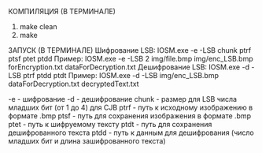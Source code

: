 КОМПИЛЯЦИЯ (В ТЕРМИНАЛЕ)
1. make clean
2. make

ЗАПУСК (В ТЕРМИНАЛЕ)
Шифрование 
    LSB: IOSM.exe -e -LSB chunk ptrf ptsf ptet ptdd
        Пример: IOSM.exe -e -LSB 2 img/file.bmp img/enc_LSB.bmp forEncryption.txt dataForDecryption.txt
Дешифрование
    LSB: IOSM.exe -d -LSB ptrf ptdd ptdt
        Пример: IOSM.exe -d -LSB img/enc_LSB.bmp dataForDecryption.txt decryptedText.txt

-e          - шифрование
-d          - дешифрование
chunk      - размер
                для LSB числа младших бит (от 1 до 4)
                для CJB 
ptrf       - путь к исходному изображению в формате .bmp
ptsf       - путь для сохранения изображения в формате .bmp
ptet       - путь к шифруемому тексту
ptdt       - путь для сохранения дешифрованного текста
ptdd       - путь к данным для дешифрования (число младших бит и длина зашифрованного текста)